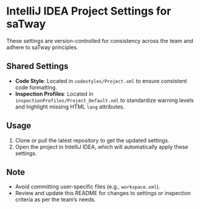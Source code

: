 # IntelliJ IDEA Project Settings for saTway

These settings are version-controlled for consistency across the team and adhere to saTway principles.

## Shared Settings
- **Code Style**: Located in `codestyles/Project.xml` to ensure consistent code formatting.
- **Inspection Profiles**: Located in `inspectionProfiles/Project_Default.xml` to standardize warning levels and highlight missing HTML `lang` attributes.

## Usage
1. Clone or pull the latest repository to get the updated settings.
2. Open the project in IntelliJ IDEA, which will automatically apply these settings.

## Note
- Avoid committing user-specific files (e.g., `workspace.xml`).
- Review and update this README for changes to settings or inspection criteria as per the team’s needs.
